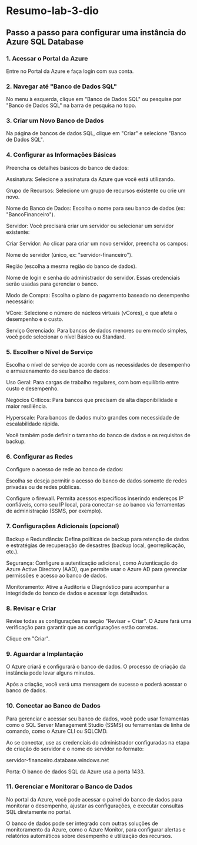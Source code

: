 # Resumo-lab-3-dio

## Passo a passo para configurar uma instância do Azure SQL Database

### 1. Acessar o Portal da Azure

Entre no Portal da Azure e faça login com sua conta.


### 2. Navegar até "Banco de Dados SQL"

No menu à esquerda, clique em "Banco de Dados SQL" ou pesquise por "Banco de Dados SQL" na barra de pesquisa no topo.


### 3. Criar um Novo Banco de Dados

Na página de bancos de dados SQL, clique em "Criar" e selecione "Banco de Dados SQL".


### 4. Configurar as Informações Básicas

Preencha os detalhes básicos do banco de dados:

Assinatura: Selecione a assinatura da Azure que você está utilizando.

Grupo de Recursos: Selecione um grupo de recursos existente ou crie um novo.

Nome do Banco de Dados: Escolha o nome para seu banco de dados (ex: "BancoFinanceiro").

Servidor: Você precisará criar um servidor ou selecionar um servidor existente:

Criar Servidor: Ao clicar para criar um novo servidor, preencha os campos:

Nome do servidor (único, ex: "servidor-financeiro").

Região (escolha a mesma região do banco de dados).

Nome de login e senha do administrador do servidor. Essas credenciais serão usadas para gerenciar o banco.



Modo de Compra: Escolha o plano de pagamento baseado no desempenho necessário:

VCore: Selecione o número de núcleos virtuais (vCores), o que afeta o desempenho e o custo.

Serviço Gerenciado: Para bancos de dados menores ou em modo simples, você pode selecionar o nível Básico ou Standard.



### 5. Escolher o Nível de Serviço

Escolha o nível de serviço de acordo com as necessidades de desempenho e armazenamento do seu banco de dados:

Uso Geral: Para cargas de trabalho regulares, com bom equilíbrio entre custo e desempenho.

Negócios Críticos: Para bancos que precisam de alta disponibilidade e maior resiliência.

Hyperscale: Para bancos de dados muito grandes com necessidade de escalabilidade rápida.


Você também pode definir o tamanho do banco de dados e os requisitos de backup.

### 6. Configurar as Redes

Configure o acesso de rede ao banco de dados:

Escolha se deseja permitir o acesso do banco de dados somente de redes privadas ou de redes públicas.

Configure o firewall. Permita acessos específicos inserindo endereços IP confiáveis, como seu IP local, para conectar-se ao banco via ferramentas de administração (SSMS, por exemplo).



### 7. Configurações Adicionais (opcional)

Backup e Redundância: Defina políticas de backup para retenção de dados e estratégias de recuperação de desastres (backup local, georreplicação, etc.).

Segurança: Configure a autenticação adicional, como Autenticação do Azure Active Directory (AAD), que permite usar o Azure AD para gerenciar permissões e acesso ao banco de dados.

Monitoramento: Ative a Auditoria e Diagnóstico para acompanhar a integridade do banco de dados e acessar logs detalhados.


### 8. Revisar e Criar

Revise todas as configurações na seção "Revisar + Criar". O Azure fará uma verificação para garantir que as configurações estão corretas.

Clique em "Criar".


### 9. Aguardar a Implantação

O Azure criará e configurará o banco de dados. O processo de criação da instância pode levar alguns minutos.

Após a criação, você verá uma mensagem de sucesso e poderá acessar o banco de dados.


### 10. Conectar ao Banco de Dados

Para gerenciar e acessar seu banco de dados, você pode usar ferramentas como o SQL Server Management Studio (SSMS) ou ferramentas de linha de comando, como o Azure CLI ou SQLCMD.

Ao se conectar, use as credenciais do administrador configuradas na etapa de criação do servidor e o nome do servidor no formato:

servidor-financeiro.database.windows.net

Porta: O banco de dados SQL da Azure usa a porta 1433.


### 11. Gerenciar e Monitorar o Banco de Dados

No portal da Azure, você pode acessar o painel do banco de dados para monitorar o desempenho, ajustar as configurações, e executar consultas SQL diretamente no portal.

O banco de dados pode ser integrado com outras soluções de monitoramento da Azure, como o Azure Monitor, para configurar alertas e relatórios automáticos sobre desempenho e utilização dos recursos.
